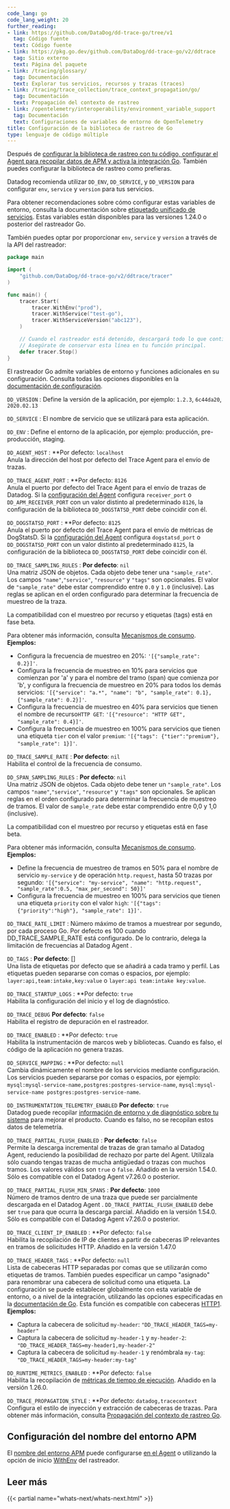 ```yaml
---
code_lang: go
code_lang_weight: 20
further_reading:
- link: https://github.com/DataDog/dd-trace-go/tree/v1
  tag: Código fuente
  text: Código fuente
- link: https://pkg.go.dev/github.com/DataDog/dd-trace-go/v2/ddtrace
  tag: Sitio externo
  text: Página del paquete
- link: /tracing/glossary/
  tag: Documentación
  text: Explorar tus servicios, recursos y trazas (traces)
- link: /tracing/trace_collection/trace_context_propagation/go/
  tag: Documentación
  text: Propagación del contexto de rastreo
- link: /opentelemetry/interoperability/environment_variable_support
  tag: Documentación
  text: Configuraciones de variables de entorno de OpenTelemetry
title: Configuración de la biblioteca de rastreo de Go
type: lenguaje de código múltiple
---
```


Después de [configurar la biblioteca de rastreo con tu código, configurar el Agent para recopilar datos de APM y activa la integración Go][1]. También puedes configurar la biblioteca de rastreo como prefieras.

Datadog recomienda utilizar `DD_ENV`, `DD_SERVICE`, y `DD_VERSION` para configurar `env`, `service` y `version` para tus servicios.

Para obtener recomendaciones sobre cómo configurar estas variables de entorno, consulta la documentación sobre [etiquetado unificado de servicios][2]. Estas variables están disponibles para las versiones 1.24.0 o posterior del rastreador Go.

También puedes optar por proporcionar `env`, `service` y `version` a través de la API del rastreador:

```go
package main

import (
    "github.com/DataDog/dd-trace-go/v2/ddtrace/tracer"
)

func main() {
    tracer.Start(
        tracer.WithEnv("prod"),
        tracer.WithService("test-go"),
        tracer.WithServiceVersion("abc123"),
    )

    // Cuando el rastreador está detenido, descargará todo lo que contiene en el Datadog Agent antes de cerrarse.
    // Asegúrate de conservar esta línea en tu función principal.
    defer tracer.Stop()
}
```

El rastreador Go admite variables de entorno y funciones adicionales en su configuración.
Consulta todas las opciones disponibles en la [documentación de configuración][3].

`DD_VERSION`
: Define la versión de la aplicación, por ejemplo: `1.2.3`, `6c44da20`, `2020.02.13`

`DD_SERVICE`
: El nombre de servicio que se utilizará para esta aplicación.

`DD_ENV`
: Define el entorno de la aplicación, por ejemplo: producción, pre-producción, staging.

`DD_AGENT_HOST`
: **Por defecto: `localhost` <br>
Anula la dirección del host por defecto del Trace Agent para el envío de trazas.

`DD_TRACE_AGENT_PORT`
: **Por defecto: `8126` <br>
Anula el puerto por defecto del Trace Agent para el envío de trazas de Datadog. Si la [configuración del Agent][13] configura `receiver_port` o `DD_APM_RECEIVER_PORT` con un valor distinto al predeterminado `8126`, la configuración de la biblioteca `DD_DOGSTATSD_PORT` debe coincidir con él.

`DD_DOGSTATSD_PORT`
: **Por defecto: `8125` <br>
Anula el puerto por defecto del Trace Agent para el envío de métricas de DogStatsD. Si la [configuración del Agent][13] configura `dogstatsd_port` o `DD_DOGSTATSD_PORT` con un valor distinto al predeterminado `8125`, la configuración de la biblioteca `DD_DOGSTATSD_PORT` debe coincidir con él.

`DD_TRACE_SAMPLING_RULES`
: **Por defecto**: `nil`<br>
Una matriz JSON de objetos. Cada objeto debe tener una `"sample_rate"`. Los campos `"name"`,`"service"`, `"resource"` y `"tags"` son opcionales. El valor de `"sample_rate"` debe estar comprendido entre `0.0` y `1.0` (inclusive). Las reglas se aplican en el orden configurado para determinar la frecuencia de muestreo de la traza.

<div class="alert alert-info">La compatibilidad con el muestreo por recurso y etiquetas (tags) está en fase beta.</div>

Para obtener más información, consulta [Mecanismos de consumo][4].<br>
**Ejemplos:**<br>
  - Configura la frecuencia de muestreo en 20%: `'[{"sample_rate": 0.2}]'`.
  - Configura la frecuencia de muestreo en 10% para servicios que comienzan por 'a' y para el nombre del tramo (span) que comienza por 'b', y configura la frecuencia de muestreo en 20% para todos los demás servicios: `'[{"service": "a.*", "name": "b", "sample_rate": 0.1}, {"sample_rate": 0.2}]'`.
  - Configura la frecuencia de muestreo en 40% para servicios que tienen el nombre de recurso`HTTP GET`: `'[{"resource": "HTTP GET", "sample_rate": 0.4}]'`.
  - Configura la frecuencia de muestreo en 100% para servicios que tienen una etiqueta `tier` con el valor `premium`: `'[{"tags": {"tier":"premium"}, "sample_rate": 1}]'`.

`DD_TRACE_SAMPLE_RATE`
: **Por defecto**: `nil`<br>
Habilita el control de la frecuencia de consumo.

`DD_SPAN_SAMPLING_RULES`
: **Por defecto**: `nil`<br>
Una matriz JSON de objetos. Cada objeto debe tener un `"sample_rate"`. Los campos `"name"`,`"service"`, `"resource"` y `"tags"` son opcionales. Se aplican reglas en el orden configurado para determinar la frecuencia de muestreo de tramos. El valor de `sample_rate` debe estar comprendido entre 0,0 y 1,0 (inclusive).

<div class="alert alert-info">La compatibilidad con el muestreo por recurso y etiquetas está en fase beta.</div>

Para obtener más información, consulta [Mecanismos de consumo][5].<br>
**Ejemplos:**<br>
  - Define la frecuencia de muestreo de tramos en 50% para el nombre de servicio `my-service` y de operación `http.request`, hasta 50 trazas por segundo: `'[{"service": "my-service", "name": "http.request", "sample_rate":0.5, "max_per_second": 50}]'`
  - Configura la frecuencia de muestreo en 100% para servicios que tienen una etiqueta `priority` con el valor `high`: `'[{"tags": {"priority":"high"}, "sample_rate": 1}]'`.

`DD_TRACE_RATE_LIMIT`
: Número máximo de tramos a muestrear por segundo, por cada proceso Go. Por defecto es 100 cuando DD_TRACE_SAMPLE_RATE está configurado. De lo contrario, delega la limitación de frecuencias al Datadog Agent .

`DD_TAGS`
: **Por defecto**: [] <br>
Una lista de etiquetas por defecto que se añadirá a cada tramo y perfil. Las etiquetas pueden separarse con comas o espacios, por ejemplo: `layer:api,team:intake,key:value` o `layer:api team:intake key:value`.

`DD_TRACE_STARTUP_LOGS`
: **Por defecto: `true` <br>
Habilita la configuración del inicio y el log de diagnóstico.

`DD_TRACE_DEBUG`
**Por defecto**: `false`<br>
Habilita el registro de depuración en el rastreador.

`DD_TRACE_ENABLED`
: **Por defecto: `true` <br>
Habilita la instrumentación de marcos web y bibliotecas. Cuando es falso, el código de la aplicación no genera trazas.

`DD_SERVICE_MAPPING`
: **Por defecto: `null` <br>
Cambia dinámicamente el nombre de los servicios mediante configuración. Los servicios pueden separarse por comas o espacios, por ejemplo: `mysql:mysql-service-name,postgres:postgres-service-name`, `mysql:mysql-service-name postgres:postgres-service-name`.

`DD_INSTRUMENTATION_TELEMETRY_ENABLED`
**Por defecto**: `true` <br>
Datadog puede recopilar [información de entorno y de diagnóstico sobre tu sistema][4] para mejorar el producto. Cuando es falso, no se recopilan estos datos de telemetría.

`DD_TRACE_PARTIAL_FLUSH_ENABLED`
: **Por defecto**: `false` <br>
Permite la descarga incremental de trazas de gran tamaño al Datadog Agent, reduciendo la posibilidad de rechazo por parte del Agent. Utilízala sólo cuando tengas trazas de mucha antigüedad o trazas con muchos tramos. Los valores válidos son `true` o `false`. Añadido en la versión 1.54.0. Sólo es compatible con el Datadog Agent v7.26.0 o posterior.


`DD_TRACE_PARTIAL_FLUSH_MIN_SPANS`
: **Por defecto**: `1000`<br>
Número de tramos dentro de una traza que puede ser parcialmente descargada en el Datadog Agent . `DD_TRACE_PARTIAL_FLUSH_ENABLED` debe ser `true` para que ocurra la descarga parcial.
Añadido en la versión 1.54.0. Sólo es compatible con el Datadog Agent v7.26.0 o posterior.

`DD_TRACE_CLIENT_IP_ENABLED`
: **Por defecto: `false` <br>
Habilita la recopilación de IP de clientes a partir de cabeceras IP relevantes en tramos de solicitudes HTTP.
Añadido en la versión 1.47.0

`DD_TRACE_HEADER_TAGS`
: **Por defecto: `null` <br>
Lista de cabeceras HTTP separadas por comas que se utilizarán como etiquetas de tramos. También puedes especificar un campo "asignado" para renombrar una cabecera de solicitud como una etiqueta. La configuración se puede establecer globalmente con esta variable de entorno, o a nivel de la integración, utilizando las opciones especificadas en la [documentación de Go][15]. Esta función es compatible con cabeceras [HTTP1][16].<br>
**Ejemplos:**<br>
  - Captura la cabecera de solicitud `my-header`: `"DD_TRACE_HEADER_TAGS=my-header"`
  - Captura la cabecera de solicitud `my-header-1` y `my-header-2`: `"DD_TRACE_HEADER_TAGS=my-header1,my-header-2"`
  - Captura la cabecera de solicitud `my-header-1` y renómbrala `my-tag`: `"DD_TRACE_HEADER_TAGS=my-header:my-tag"`

`DD_RUNTIME_METRICS_ENABLED`
: **Por defecto: `false` <br>
Habilita la recopilación de [métricas de tiempo de ejecución][17].
Añadido en la versión 1.26.0.

`DD_TRACE_PROPAGATION_STYLE`
: **Por defecto: `datadog,tracecontext` <br>
Configura el estilo de inyección y extracción de cabeceras de trazas. Para obtener más información, consulta [Propagación del contexto de rastreo Go][18].

## Configuración del nombre del entorno APM

El [nombre del entorno APM][7] puede configurarse [en el Agent][8] o utilizando la opción de inicio [WithEnv][3] del rastreador.


## Leer más

{{< partial name="whats-next/whats-next.html" >}}

[1]: /es/tracing/trace_collection/dd_libraries/go
[2]: /es/getting_started/tagging/unified_service_tagging
[3]: https://pkg.go.dev/github.com/DataDog/dd-trace-go/v2/ddtrace/tracer#StartOption
[4]: /es/tracing/trace_pipeline/ingestion_mechanisms/
[5]: /es/tracing/trace_pipeline/ingestion_mechanisms/?tab=go#pagetitle
[6]: /es/tracing/configure_data_security#telemetry-collection
[7]: /es/tracing/advanced/setting_primary_tags_to_scope/#environment
[8]: /es/getting_started/tracing/#environment-name
[9]: https://github.com/openzipkin/b3-propagation
[13]: /es/agent/configuration/network/#configure-ports
[14]: https://github.com/w3c/trace-context
[15]: https://pkg.go.dev/github.com/DataDog/dd-trace-go/contrib
[16]: https://www.rfc-editor.org/rfc/rfc7230#section-3.2
[17]: https://docs.datadoghq.com/es/tracing/metrics/runtime_metrics/go
[18]: https://docs.datadoghq.com/es/tracing/trace_collection/trace_context_propagation/go/
[19]: /es/opentelemetry/interoperability/environment_variable_support